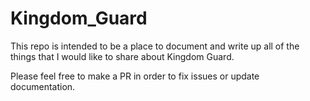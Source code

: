 # Kingdom_Guard

This repo is intended to be a place to document and write up all of the things
that I would like to share about Kingdom Guard.

Please feel free to make a PR in order to fix issues or update documentation.
